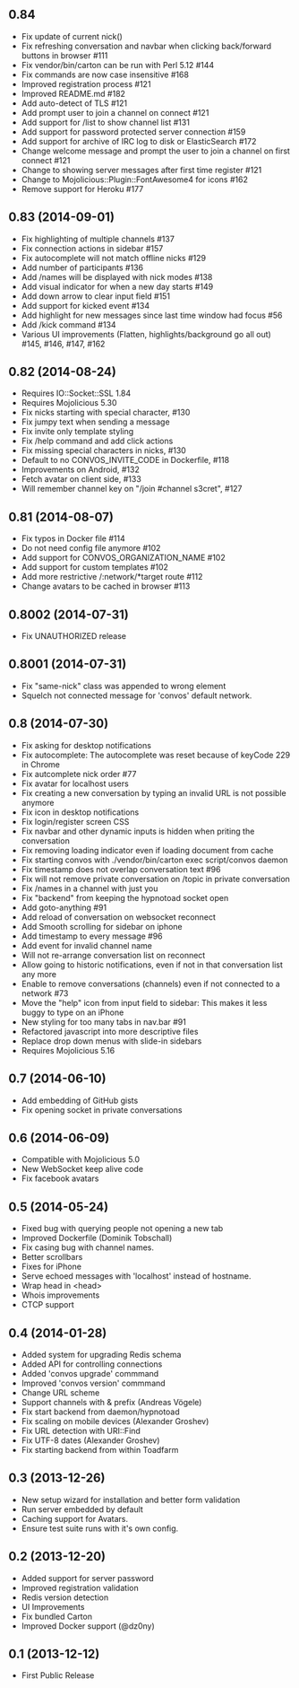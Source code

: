 ## 0.84
- Fix update of current nick()
- Fix refreshing conversation and navbar when clicking back/forward buttons in browser #111
- Fix vendor/bin/carton can be run with Perl 5.12 #144
- Fix commands are now case insensitive #168
- Improved registration process #121
- Improved README.md #182
- Add auto-detect of TLS #121
- Add prompt user to join a channel on connect #121
- Add support for /list to show channel list #131
- Add support for password protected server connection #159
- Add support for archive of IRC log to disk or ElasticSearch #172
- Change welcome message and prompt the user to join a channel on first connect #121
- Change to showing server messages after first time register #121
- Change to Mojolicious::Plugin::FontAwesome4 for icons #162
- Remove support for Heroku #177

## 0.83 (2014-09-01)
- Fix highlighting of multiple channels #137
- Fix connection actions in sidebar #157
- Fix autocomplete will not match offline nicks #129
- Add number of participants #136
- Add /names will be displayed with nick modes #138
- Add visual indicator for when a new day starts #149
- Add down arrow to clear input field #151
- Add support for kicked event #134
- Add highlight for new messages since last time window had focus #56
- Add /kick command #134
- Various UI improvements (Flatten, highlights/background go all out) #145, #146, #147, #162

## 0.82 (2014-08-24)
- Requires IO::Socket::SSL 1.84
- Requires Mojolicious 5.30
- Fix nicks starting with special character, #130
- Fix jumpy text when sending a message
- Fix invite only template styling
- Fix /help command and add click actions
- Fix missing special characters in nicks, #130
- Default to no CONVOS_INVITE_CODE in Dockerfile, #118
- Improvements on Android, #132
- Fetch avatar on client side, #133
- Will remember channel key on "/join #channel s3cret", #127

## 0.81 (2014-08-07)
- Fix typos in Docker file #114
- Do not need config file anymore #102
- Add support for CONVOS_ORGANIZATION_NAME #102
- Add support for custom templates #102
- Add more restrictive /:network/*target route #112
- Change avatars to be cached in browser #113

## 0.8002 (2014-07-31)
- Fix UNAUTHORIZED release

## 0.8001 (2014-07-31)
- Fix "same-nick" class was appended to wrong element
- Squelch not connected message for 'convos' default network.

## 0.8 (2014-07-30)
- Fix asking for desktop notifications
- Fix autocomplete: The autocomplete was reset because of keyCode 229 in Chrome
- Fix autcomplete nick order #77
- Fix avatar for localhost users
- Fix creating a new conversation by typing an invalid URL is not possible anymore
- Fix icon in desktop notifications
- Fix login/register screen CSS
- Fix navbar and other dynamic inputs is hidden when priting the conversation
- Fix removing loading indicator even if loading document from cache
- Fix starting convos with ./vendor/bin/carton exec script/convos daemon
- Fix timestamp does not overlap conversation text #96
- Fix will not remove private conversation on /topic in private conversation
- Fix /names in a channel with just you
- Fix "backend" from keeping the hypnotoad socket open
- Add goto-anything #91
- Add reload of conversation on websocket reconnect
- Add Smooth scrolling for sidebar on iphone
- Add timestamp to every message #96
- Add event for invalid channel name
- Will not re-arrange conversation list on reconnect
- Allow going to historic notifications, even if not in that conversation list any more
- Enable to remove conversations (channels) even if not connected to a network #73
- Move the "help" icon from input field to sidebar: This makes it less buggy to type on an iPhone
- New styling for too many tabs in nav.bar #91
- Refactored javascript into more descriptive files
- Replace drop down menus with slide-in sidebars
- Requires Mojolicious 5.16

## 0.7 (2014-06-10)
- Add embedding of GitHub gists
- Fix opening socket in private conversations

## 0.6 (2014-06-09)

- Compatible with Mojolicious 5.0
- New WebSocket keep alive code
- Fix facebook avatars

## 0.5 (2014-05-24)

- Fixed bug with querying people not opening a new tab
- Improved Dockerfile (Dominik Tobschall)
- Fix casing bug with channel names.
- Better scrollbars
- Fixes for iPhone
- Serve echoed messages with 'localhost' instead of hostname.
- Wrap head in &lt;head&gt;
- Whois improvements
- CTCP support

## 0.4 (2014-01-28)

- Added system for upgrading Redis schema
- Added API for controlling connections
- Added 'convos upgrade' commmand
- Improved 'convos version' commmand
- Change URL scheme
- Support channels with & prefix (Andreas Vögele)
- Fix start backend from daemon/hypnotoad
- Fix scaling on mobile devices (Alexander Groshev)
- Fix URL detection with URI::Find
- Fix UTF-8 dates (Alexander Groshev)
- Fix starting backend from within Toadfarm

## 0.3 (2013-12-26)

- New setup wizard for installation and better form validation
- Run server embedded by default
- Caching support for Avatars.
- Ensure test suite runs with it's own config.

## 0.2 (2013-12-20)

- Added support for server password
- Improved registration validation
- Redis version detection
- UI Improvements
- Fix bundled Carton
- Improved Docker support (@dz0ny)

## 0.1 (2013-12-12)

- First Public Release
